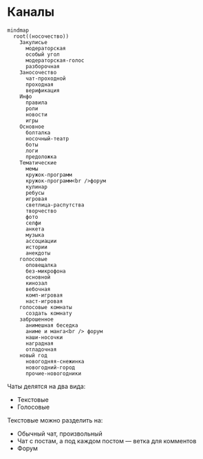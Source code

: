 # Каналы

```mermaid
mindmap
  root((носочество))
    Закулисье
      модераторская
      особый угол
      модераторская-голос
      разборочная
    Заносочество
      чат-проходной
      проходная
      верификация
    Инфо
      правила
      роли
      новости
      игры
    Основное
      болталка
      носочный-театр
      боты
      логи
      предоложка
    Тематические
      мемы
      кружок-программ
      кружок-программ<br />форум
      кулинар
      ребусы
      игровая
      светлица-распутства
      творчество
      фото
      селфи
      анкета
      музыка
      ассоциации
      истории
      анекдоты
    голосовые
      оповещалка
      без-микрофона
      основной
      кинозал
      вебочная
      комп-игровая
      наст-игровая
    голосовые комнаты
      создать комнату
    заброшенное
      анимешная беседка
      аниме и манга<br /> форум
      наши-носочки
      наградная
      отладочная
    новый год
      новогодняя-снежинка
      новогодний-город
      прочие-новогодники
```

Чаты делятся на два вида:

* Текстовые
* Голосовые

Текстовые можно разделить на:

* Обычный чат, произвольный
* Чат с постам, а под каждом постом — ветка для комментов
* Форум
